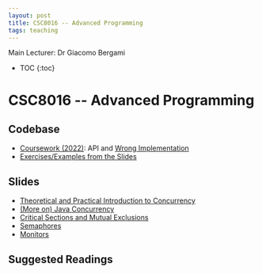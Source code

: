 ```yaml
---
layout: post
title: CSC8016 -- Advanced Programming
tags: teaching
---
```


Main Lecturer: Dr Giacomo Bergami

* TOC
{:toc}

# CSC8016 -- Advanced Programming

## Codebase

 * [Coursework (2022)](https://github.com/jackbergus/NCL_CSC8016/tree/main/src/main/java/uk/ncl/CSC8016/jackbergus/coursework): API and [Wrong Implementation](https://github.com/jackbergus/NCL_CSC8016/tree/main/src/main/java/uk/ncl/CSC8016/jackbergus/coursework/wrong_implementation)
 * [Exercises/Examples from the Slides](https://github.com/jackbergus/NCL_CSC8016/tree/main/src/main/java/uk/ncl/CSC8016/jackbergus/slides)

## Slides

 * [Theoretical and Practical Introduction to Concurrency](https://drive.google.com/file/d/1dj0Y6bNeHjnrHD1AUA8X0K8UivunPdjq/view?usp=sharing)
 * [(More on) Java Concurrency](https://drive.google.com/file/d/161-BfE8UfM7zbSEBuJ1mr_8JCgwcE5gS/view?usp=sharing)
 * [Critical Sections and Mutual Exclusions](https://drive.google.com/file/d/1jmN-qtsP9b2oXdEj_PqCAC4Hcx6S2ZAi/view?usp=sharing)
 * [Semaphores](https://drive.google.com/file/d/1bVam6aU0126EUbqBKssCJh405fYGz7EU/view?usp=sharing)
 * [Monitors](https://drive.google.com/file/d/1ie7bYu3CcTs1gBJjZUhVv_T1IvLlewq1/view?usp=sharing)

## Suggested Readings
